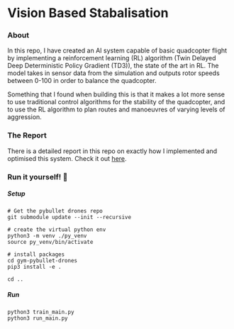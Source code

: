 # Vision Based Stabalisation

### About
In this repo, I have created an AI system capable of basic quadcopter flight by implementing a reinforcement learning (RL) algorithm (Twin Delayed Deep Deterministic Policy Gradient (TD3)), the state of the art in RL. The model takes in sensor data from the simulation and outputs rotor speeds between 0-100 in order to balance the quadcopter.

Something that I found when building this is that it makes a lot more sense to use traditional control algorithms for the stability of the quadcopter, and to use the RL algorithm to plan routes and manoeuvres of varying levels of aggression.

### The Report
There is a detailed report in this repo on exactly how I implemented and optimised this system. Check it out [here](https://github.com/Harry-OBrien/AI_Flight_Stabilisation/blob/master/AI%20Flight%20Report.pdf).

### Run it yourself! 🥳
##### Setup
```
# Get the pybullet drones repo
git submodule update --init --recursive

# create the virtual python env
python3 -m venv ./py_venv
source py_venv/bin/activate

# install packages
cd gym-pybullet-drones
pip3 install -e .

cd ..

```
##### Run
```
python3 train_main.py
python3 run_main.py
```
